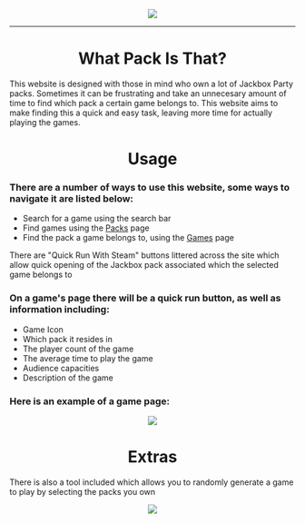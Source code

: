 <p align="center" width="50">
  <a href="https://swagsteve.github.io/What-Pack-Is-That/"><img src="https://iili.io/HcKWF7n.png"></a>
</p>

---
<h1 align="center">
  What Pack Is That?
</h1>

This website is designed with those in mind who own a lot of Jackbox Party packs. Sometimes it can be frustrating and take an unnecesary amount of time to find which pack a certain game belongs to. This website aims to make finding this a quick and easy task, leaving more time for actually playing the games.

<h1 align="center">
  Usage
</h1>

### There are a number of ways to use this website, some ways to navigate it are listed below:
  * Search for a game using the search bar
  * Find games using the [Packs](https://swagsteve.github.io/What-Pack-Is-That/packs.html) page
  * Find the pack a game belongs to, using the [Games](https://swagsteve.github.io/What-Pack-Is-That/games.html) page

There are "Quick Run With Steam" buttons littered across the site which allow quick opening of the Jackbox pack associated which the selected game belongs to

### On a game's page there will be a quick run button, as well as information including:
 * Game Icon
 * Which pack it resides in
 * The player count of the game
 * The average time to play the game
 * Audience capacities
 * Description of the game
 
### Here is an example of a game page:
<p align="center">
  <img src="https://iili.io/HcKM7ae.md.png">
</p>

<h1 align="center">
  Extras
</h1>

There is also a tool included which allows you to randomly generate a game to play by selecting the packs you own
<p align="center">
  <img src="https://iili.io/HcKVKoQ.png">
</p>
